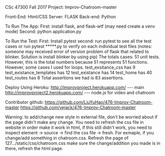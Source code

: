 CSc 47300 Fall 2017 Project: Improv-Chatroom-master

Front-End: Html/CSS
Server: FLASK
Back-end: Python

To Run The App:
First: install flask, and flask-wtf (may need create a venv mode)
Second: python application.py

To Run the Test:
First: Install pytest
second: run pytest to see all the test cases
        or run pytest *****.py to verify on each individual test files
(notes: someone may received error of version problem of flask that related to blinker.
Solution is install blinker by using pip)
The totals cases: 51 unit tests. However, this is the total numbers because
51 represents 51 functions. However, some cases I used for loops.
test_exsitance_css has 9
test_existance_templates has 12
test_existance has 14
test_home has 40
test_routes has 8
Total assertions we had is 83 assertions.

Deploy Using Heroku:
http://improvproject.herokuapp.com/ --- main
http://improvproject2.herokuapp.com/ --- node.js for video and chatroom


Contributor github:
https://github.com/LiuYuHao/476-Improv-Chatroom-master
https://github.com/yejack/476-Improv-Chatroom-master

Warning: to add/change new style in external file, don't be worried about if the page
didn't make any change. You need to refresh the css file in website in order make it work in html,
if this still didn't work, you need to inspect element -> source -> find the css file -> fresh.
For exmaple, if you change/add something in chatroom.css. Refresh the page of 127.../static/css/chatroom.css
make sure the change/addition you made is in there, refresh the html page.
